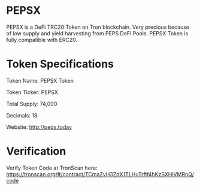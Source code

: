 # PEPSX
PEPSX is a DeFi TRC20 Token on Tron blockchain. Very precious because of low supply and yield harvesting from PEPS DeFi Pools.
PEPSX Token is fully compatible with ERC20.

# Token Specifications
Token Name: PEPSX Token

Token Ticker: PEPSX

Total Supply: 74,000

Decimals: 18


Website: http://peps.today

# Verification
Verify Token Code at TronScan here: https://tronscan.org/#/contract/TCmaZvH3ZdX1TLHuTrftf4hKzSXHiVMRnQ/code
